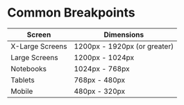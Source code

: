 # Common Breakpoints

| Screen          | Dimensions                   |
|-----------------|------------------------------|
| X-Large Screens | 1200px - 1920px (or greater) |
| Large Screens   | 1200px - 1024px              |
| Notebooks       | 1024px - 768px               |
| Tablets         | 768px - 480px                |
| Mobile          | 480px - 320px                |
